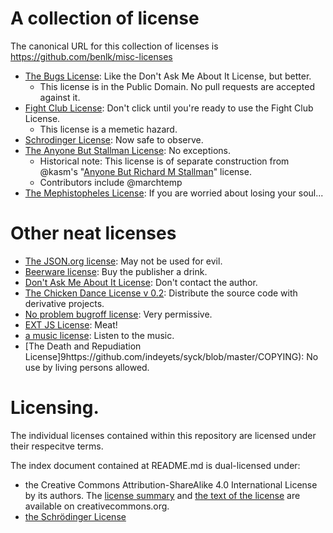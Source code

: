 # A collection of license

The canonical URL for this collection of licenses is https://github.com/benlk/misc-licenses

- [The Bugs License](./bugs-license.md): Like the Don't Ask Me About It License, but better.
	- This license is in the Public Domain. No pull requests are accepted against it.
- [Fight Club License](./fight-club-license.md): Don't click until you're ready to use the Fight Club License.
	- This license is a memetic hazard.
- [Schrodinger License](./schrodinger-license.md): Now safe to observe.
- [The Anyone But Stallman License](./stallman-license.md): No exceptions.
	- Historical note: This license is of separate construction from @kasm's "[Anyone But Richard M Stallman](https://github.com/landondyer/kasm/blob/master/LICENSE)" license.
	- Contributors include @marchtemp
- [The Mephistopheles License](./mephistopheles-license.md): If you are worried about losing your soul...

# Other neat licenses

- [The JSON.org license](http://www.json.org/license.html): May not be used for evil.
- [Beerware license](https://en.wikipedia.org/wiki/Beerware#License): Buy the publisher a drink.
- [Don't Ask Me About It License](https://github.com/nslater/DAMAIL): Don't contact the author.
- [The Chicken Dance License v 0.2](https://github.com/supertunaman/cdl/blob/master/COPYING): Distribute the source code with derivative projects.
- [No problem bugroff license](http://tunes.org/legalese/bugroff.html): Very permissive.
- [EXT JS License](http://www.exttld.com/index.php?content=terms): Meat!
- [a music license](http://www.codeforge.com/read/126664/setdpi.h__html): Listen to the music.
- [The Death and Repudiation License]9https://github.com/indeyets/syck/blob/master/COPYING): No use by living persons allowed.

# Licensing.

The individual licenses contained within this repository are licensed under their respecitve terms.

The index document contained at README.md is dual-licensed under:

- the Creative Commons Attribution-ShareAlike 4.0 International License by its authors. The [license summary](https://creativecommons.org/licenses/by-sa/4.0/) and [the text of the license](https://creativecommons.org/licenses/by-sa/4.0/legalcode) are available on creativecommons.org.
- [the Schrödinger License](./schrodinger-license.md)
